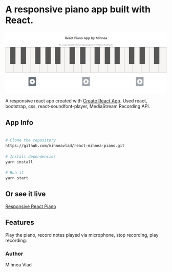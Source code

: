 # A responsive piano app built with React.

![Screenshot](rpa-1.jpg)

A responsive react app created with [Create React App](https://github.com/facebook/create-react-app).
Used react, bootstrap, css, react-soundfont-player, MediaStream Recording API.

## App Info

```bash

# Clone the repository
https://github.com/mihneavlad/react-mihnea-piano.git

# Install dependencies
yarn install

# Run it
yarn start

```

## Or see it live

[Responsive React Piano](https://mihneavlad.github.io/react-mihnea-piano/)

## Features

Play the piano, record notes played via microphone, stop recording, play recording.

### Author

Mihnea Vlad



